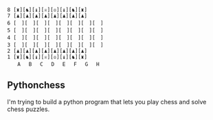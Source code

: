 ```
8 [♜][♞][♝][♕][♔][♝][♞][♜]
7 [♟][♟][♟][♟][♟][♟][♟][♟]
6 [　][　][　][　][　][　][　][　]
5 [　][　][　][　][　][　][　][　]
4 [　][　][　][　][　][　][　][　]
3 [　][　][　][　][　][　][　][　]
2 [♟][♟][♟][♟][♟][♟][♟][♟]
1 [♜][♞][♝][♕][♔][♝][♞][♜]
　　A 　B 　C 　D 　E 　F 　G 　H 　
```

## **Pythonchess**

I'm trying to build a python program that lets you play chess and solve chess puzzles.
